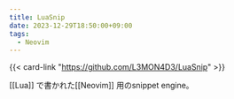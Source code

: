 ```yaml
---
title: LuaSnip
date: 2023-12-29T18:50:00+09:00
tags:
  - Neovim
---
```


{{< card-link "https://github.com/L3MON4D3/LuaSnip" >}}

[[Lua]] で書かれた[[Neovim]] 用のsnippet engine。

